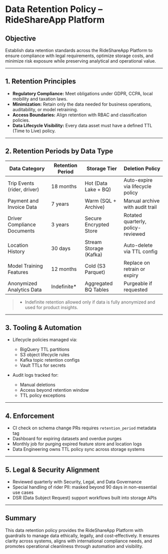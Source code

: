 # Data Retention Policy – RideShareApp Platform

## Objective
Establish data retention standards across the RideShareApp Platform to ensure compliance with legal requirements, optimize storage costs, and minimize risk exposure while preserving analytical and operational value.

---

## 1. Retention Principles
- **Regulatory Compliance:** Meet obligations under GDPR, CCPA, local mobility and taxation laws.
- **Minimization:** Retain only the data needed for business operations, auditability, or model retraining.
- **Access Boundaries:** Align retention with RBAC and classification policies.
- **Data Lifecycle Visibility:** Every data asset must have a defined TTL (Time to Live) policy.

---

## 2. Retention Periods by Data Type

| Data Category                  | Retention Period | Storage Tier          | Deletion Policy                     |
|-------------------------------|------------------|------------------------|--------------------------------------|
| Trip Events (rider, driver)   | 18 months        | Hot (Data Lake + BQ)   | Auto-expire via lifecycle policy     |
| Payment and Invoice Data      | 7 years          | Warm (SQL + Archive)   | Manual archive with audit trail      |
| Driver Compliance Documents   | 3 years          | Secure Encrypted Store | Rotated quarterly, policy-reviewed   |
| Location History              | 30 days          | Stream Storage (Kafka) | Auto-delete via TTL config           |
| Model Training Features       | 12 months        | Cold (S3 Parquet)      | Replace on retrain or expiry         |
| Anonymized Analytics Data     | Indefinite*      | Aggregated BQ Tables   | Purgeable if requested               |

> * Indefinite retention allowed only if data is fully anonymized and used for product insights.

---

## 3. Tooling & Automation
- Lifecycle policies managed via:
  - BigQuery TTL partitions
  - S3 object lifecycle rules
  - Kafka topic retention configs
  - Vault TTLs for secrets

- Audit logs tracked for:
  - Manual deletions
  - Access beyond retention window
  - TTL policy exceptions

---

## 4. Enforcement
- CI check on schema change PRs requires `retention_period` metadata tag
- Dashboard for expiring datasets and overdue purges
- Monthly job for purging expired feature store and location logs
- Data Engineering owns TTL policy sync across storage systems

---

## 5. Legal & Security Alignment
- Reviewed quarterly with Security, Legal, and Data Governance
- Special handling of rider PII: masked beyond 90 days in non-essential use cases
- DSR (Data Subject Request) support workflows built into storage APIs

---

## Summary
This data retention policy provides the RideShareApp Platform with guardrails to manage data ethically, legally, and cost-effectively. It ensures clarity across systems, aligns with international compliance needs, and promotes operational cleanliness through automation and visibility.
